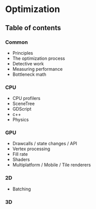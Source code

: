 # Optimization
## Table of contents

### Common
* Principles
* The optimization process
* Detective work
* Measuring performance
* Bottleneck math
### CPU
* CPU profilers
* SceneTree
* GDScript
* c++
* Physics
### GPU
* Drawcalls / state changes / API
* Vertex processing
* Fill rate
* Shaders
* Multiplatform / Mobile / Tile renderers

### 2D
* Batching
### 3D
